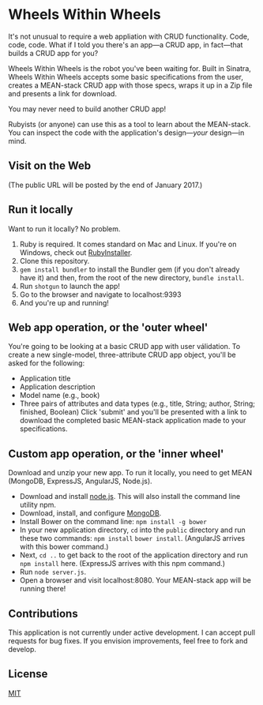 # Wheels Within Wheels
It's not unusual to require a web appliation with CRUD functionality. Code, code, code. What if I told you there's an app&mdash;a CRUD app, in fact&mdash;that builds a CRUD app for you? 

Wheels Within Wheels is the robot you've been waiting for. Built in Sinatra, Wheels Within Wheels accepts some basic specifications from the user, creates a MEAN-stack CRUD app with those specs, wraps it up in a Zip file and presents a link for download.

You may never need to build another CRUD app!

Rubyists (or anyone) can use this as a tool to learn about the MEAN-stack. You can inspect the code with the application's design&mdash;*your* design&mdash;in mind.

## Visit on the Web
(The public URL will be posted by the end of January 2017.)

## Run it locally
Want to run it locally? No problem.

1. Ruby is required. It comes standard on Mac and Linux. If you're on Windows, check out [RubyInstaller](https://rubyinstaller.org/).
2. Clone this repository.
3. `gem install bundler` to install the Bundler gem (if you don't already have it) and then, from the root of the new directory, `bundle install`.
4. Run `shotgun` to launch the app!
5. Go to the browser and navigate to localhost:9393
6. And you're up and running!

## Web app operation, or the 'outer wheel'
You're going to be looking at a basic CRUD app with user válidation. To create a new single-model, three-attribute CRUD app object, you'll be asked for the following:
* Application title
* Application description
* Model name (e.g., book)
* Three pairs of attributes and data types (e.g., title, String; author, String; finished, Boolean)
Click 'submit' and you'll be presented with a link to download the completed basic MEAN-stack application made to your specifications. 

## Custom app operation, or the 'inner wheel'
Download and unzip your new app. To run it locally, you need to get MEAN (MongoDB, ExpressJS, AngularJS, Node.js).
* Download and install [node.js](https://nodejs.org). This will also install the command line utility npm.
* Download, install, and configure [MongoDB](https://www.mongodb.com/download-center?jmp=nav#community).
* Install Bower on the command line: `npm install -g bower`
* In your new application directory, `cd` into the `public` directory and run these two commands: `npm install` `bower install`. (AngularJS arrives with this bower command.)
* Next, `cd ..` to get back to the root of the application directory and run `npm install` here. (ExpressJS arrives with this npm command.)
* Run `node server.js`. 
* Open a browser and visit localhost:8080. Your MEAN-stack app will be running there!

## Contributions
This application is not currently under active development. I can accept pull requests for bug fixes. If you envision improvements, feel free to fork and develop.

## License
[MIT](https://github.com/amcooper/wheels-within-wheels/blob/master/LICENSE)